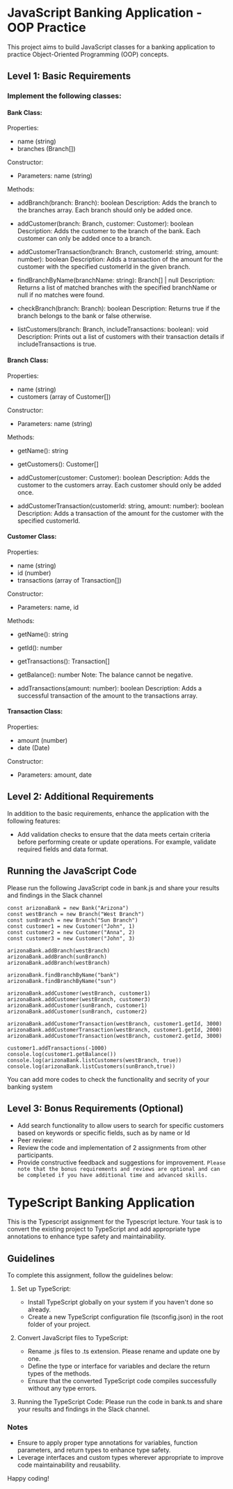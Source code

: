 # JavaScript Banking Application - OOP Practice

This project aims to build JavaScript classes for a banking application to practice Object-Oriented Programming (OOP) concepts.

## Level 1: Basic Requirements

### Implement the following classes:

#### Bank Class:

Properties:
- name (string)
- branches (Branch[])

Constructor:
- Parameters: name (string)

Methods:
- addBranch(branch: Branch): boolean
  Description: Adds the branch to the branches array. Each branch should only be added once.
  
- addCustomer(branch: Branch, customer: Customer): boolean
  Description: Adds the customer to the branch of the bank. Each customer can only be added once to a branch.
  
- addCustomerTransaction(branch: Branch, customerId: string, amount: number): boolean
  Description: Adds a transaction of the amount for the customer with the specified customerId in the given branch.
  
- findBranchByName(branchName: string): Branch[] | null
  Description: Returns a list of matched branches with the specified branchName or null if no matches were found.
  
- checkBranch(branch: Branch): boolean
  Description: Returns true if the branch belongs to the bank or false otherwise.
  
- listCustomers(branch: Branch, includeTransactions: boolean): void
  Description: Prints out a list of customers with their transaction details if includeTransactions is true.

#### Branch Class:

Properties:
- name (string)
- customers (array of Customer[])

Constructor:
- Parameters: name (string)

Methods:
- getName(): string
- getCustomers(): Customer[]
- addCustomer(customer: Customer): boolean
  Description: Adds the customer to the customers array. Each customer should only be added once.
  
- addCustomerTransaction(customerId: string, amount: number): boolean
  Description: Adds a transaction of the amount for the customer with the specified customerId.

#### Customer Class:

Properties:
- name (string)
- id (number)
- transactions (array of Transaction[])

Constructor:
- Parameters: name, id

Methods:
- getName(): string
- getId(): number
- getTransactions(): Transaction[]
- getBalance(): number
  Note: The balance cannot be negative.

- addTransactions(amount: number): boolean
  Description: Adds a successful transaction of the amount to the transactions array.

#### Transaction Class:

Properties:
- amount (number)
- date (Date)

Constructor:
- Parameters: amount, date

## Level 2: Additional Requirements

In addition to the basic requirements, enhance the application with the following features:

- Add validation checks to ensure that the data meets certain criteria before performing create or update operations. For example, validate required fields and data format.

## Running the JavaScript Code

Please run the following JavaScript code in bank.js and share your results and findings in the Slack channel


```
const arizonaBank = new Bank("Arizona")
const westBranch = new Branch("West Branch")
const sunBranch = new Branch("Sun Branch")
const customer1 = new Customer("John", 1)
const customer2 = new Customer("Anna", 2)
const customer3 = new Customer("John", 3)

arizonaBank.addBranch(westBranch)
arizonaBank.addBranch(sunBranch)
arizonaBank.addBranch(westBranch) 

arizonaBank.findBranchByName("bank")
arizonaBank.findBranchByName("sun")

arizonaBank.addCustomer(westBranch, customer1)
arizonaBank.addCustomer(westBranch, customer3)
arizonaBank.addCustomer(sunBranch, customer1)
arizonaBank.addCustomer(sunBranch, customer2)

arizonaBank.addCustomerTransaction(westBranch, customer1.getId, 3000)
arizonaBank.addCustomerTransaction(westBranch, customer1.getId, 2000)
arizonaBank.addCustomerTransaction(westBranch, customer2.getId, 3000)

customer1.addTransactions(-1000)
console.log(customer1.getBalance())
console.log(arizonaBank.listCustomers(westBranch, true))
console.log(arizonaBank.listCustomers(sunBranch,true))
```

You can add more codes to check the functionality and secrity of your banking system

## Level 3: Bonus Requirements (Optional)
- Add search functionality to allow users to search for specific customers based on keywords or specific fields, such as by name or Id
- Peer review: 
- Review the code and implementation of 2 assignments from other participants.
- Provide constructive feedback and suggestions for improvement.
`Please note that the bonus requirements and reviews are optional and can be completed if you have additional time and advanced skills.`

# TypeScript Banking Application
This is the Typescript assignment for the Typescript lecture. 
Your task is to convert the existing project to TypeScript and add appropriate type annotations to enhance type safety and maintainability.

## Guidelines

To complete this assignment, follow the guidelines below:

1. Set up TypeScript:
   - Install TypeScript globally on your system if you haven't done so already.
   - Create a new TypeScript configuration file (tsconfig.json) in the root folder of your project.

2. Convert JavaScript files to TypeScript:
   - Rename .js files to .ts extension. Please rename and update one by one.
   - Define the type or interface for variables and declare the return types of the methods.
   - Ensure that the converted TypeScript code compiles successfully without any type errors.

3. Running the TypeScript Code:
   Please run the code in bank.ts and share your results and findings in the Slack channel.

### Notes

- Ensure to apply proper type annotations for variables, function parameters, and return types to enhance type safety.
- Leverage interfaces and custom types wherever appropriate to improve code maintainability and reusability.

Happy coding!

